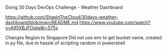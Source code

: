 Doing 30 Days DevOps Challenge - Weather Dashboard

https://github.com/ShaeInTheCloud/30days-weather-dashboard/blob/main/README.md
https://www.youtube.com/watch?v=A95XBJFOqjw&t=575s

Changes
Region to Singapore
Did not use env to get bucket name, created in py file, due to hassle of scripting random in powershell